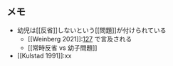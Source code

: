




## メモ
- 幼児は[[反省]]しないという[[問題]]が付けられている
	- [[Weinberg 2021]]:[127](https://docs.google.com/spreadsheets/d/1dJWzUjVuSOVOyE6Q237hDJivYHyXiQGxOHezaCUmdjg/edit#gid=0&range=B9) で言及される
	- [[常時反省 vs 幼子問題]]
- [[Kulstad 1991]]:xx